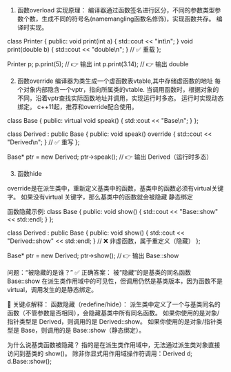 1. 函数overload
实现原理：
编译器通过函数签名进行区分，不同的参数类型参数个数，生成不同的符号名(namemangling函数名修饰)，实现函数共存。
编译时实现。

class Printer {
public:
    void print(int a) { std::cout << "int\n"; }
    void print(double b) { std::cout << "double\n"; }  // ✅ 重载
};

Printer p;
p.print(5);     // 👉 输出 int
p.print(3.14);  // 👉 输出 double


2. 函数override
编译器为类生成一个虚函数表vtable,其中存储虚函数的地址
每个对象内部隐含一个vptr，指向所属类的vtable.
当调用函数时，根据对象的不同，沿着vptr查找实际函数地址并调用，实现运行时多态。
运行时实现动态绑定。
c++11起，推荐和override配合使用。

class Base {
public:
    virtual void speak() { std::cout << "Base\n"; }
};

class Derived : public Base {
public:
    void speak() override { std::cout << "Derived\n"; }  // ✅ 重写
};

Base* ptr = new Derived;
ptr->speak();  // 👉 输出 Derived（运行时多态）

3. 函数hide

override是在派生类中，重新定义基类中的函数，基类中的函数必须有virtual关键字。
如果没有virtual 关键字，那么基类中的函数就会被隐藏
静态绑定

函数隐藏示例:
class Base {
public:
    void show() { std::cout << "Base::show" << std::endl; }
};

class Derived : public Base {
public:
    void show() { std::cout << "Derived::show" << std::endl; } // ❌ 非虚函数，属于重定义（隐藏）
};

Base* ptr = new Derived;
ptr->show();  // 👉 输出 Base::show

问题：“被隐藏的是谁？”
✅ 正确答案：
被“隐藏”的是基类的同名函数 Base::show 在派生类作用域中的可见性，但调用仍然是基类版本，因为函数不是 virtual，调用发生的是静态绑定。

🎯 关键点解释：
函数隐藏（redefine/hide）：
派生类中定义了一个与基类同名的函数（不管参数是否相同），会隐藏基类中所有同名函数。
如果你使用的是对象/指针类型是 Derived，则调用的是 Derived::show。
如果你使用的是对象/指针类型是 Base，则调用的是 Base::show（静态绑定）。

为什么说基类函数被隐藏？
指的是在派生类作用域中，无法通过派生类对象直接访问到基类的 show()。
除非你显式用作用域操作符调用：Derived d; d.Base::show();